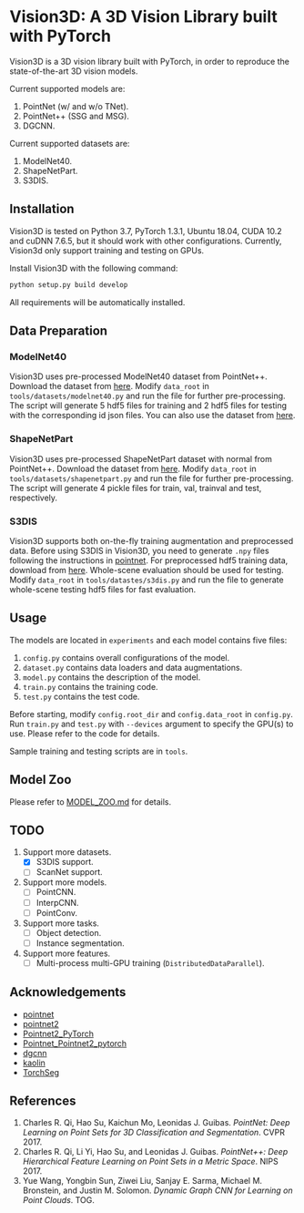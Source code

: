 # Vision3D: A 3D Vision Library built with PyTorch

Vision3D is a 3D vision library built with PyTorch, in order to reproduce the state-of-the-art 3D vision models.

Current supported models are:

1. PointNet (w/ and w/o TNet).
2. PointNet++ (SSG and MSG).
3. DGCNN.

Current supported datasets are:

1. ModelNet40.
2. ShapeNetPart.
3. S3DIS.

## Installation

Vision3D is tested on Python 3.7, PyTorch 1.3.1, Ubuntu 18.04, CUDA 10.2 and cuDNN 7.6.5, but it should work with other configurations. Currently, Vision3d only support training and testing on GPUs.

Install Vision3D with the following command:

```bash
python setup.py build develop
```

All requirements will be automatically installed.

## Data Preparation

### ModelNet40

Vision3D uses pre-processed ModelNet40 dataset from PointNet++.
Download the dataset from [here](https://shapenet.cs.stanford.edu/media/modelnet40_normal_resampled.zip).
Modify `data_root` in `tools/datasets/modelnet40.py` and run the file for further pre-processing.
The script will generate 5 hdf5 files for training and 2 hdf5 files for testing with the corresponding id json files.
You can also use the dataset from [here](https://shapenet.cs.stanford.edu/media/modelnet40_ply_hdf5_2048.zip).


### ShapeNetPart

Vision3D uses pre-processed ShapeNetPart dataset with normal from PointNet++.
Download the dataset from [here](https://shapenet.cs.stanford.edu/media/shapenetcore_partanno_segmentation_benchmark_v0_normal.zip).
Modify `data_root` in `tools/datasets/shapenetpart.py` and run the file for further pre-processing.
The script will generate 4 pickle files for train, val, trainval and test, respectively.

### S3DIS

Vision3D supports both on-the-fly training augmentation and preprocessed data.
Before using S3DIS in Vision3D, you need to generate `.npy` files following the instructions in [pointnet](https://github.com/charlesq34/pointnet).
For preprocessed hdf5 training data, download from [here](https://shapenet.cs.stanford.edu/media/indoor3d_sem_seg_hdf5_data.zip).
Whole-scene evaluation should be used for testing.
Modify `data_root` in `tools/datastes/s3dis.py` and run the file to generate whole-scene testing hdf5 files for fast evaluation.

## Usage

The models are located in `experiments` and each model contains five files:

1. `config.py` contains overall configurations of the model.
2. `dataset.py` contains data loaders and data augmentations.
3. `model.py` contains the description of the model.
4. `train.py` contains the training code.
4. `test.py` contains the test code.

Before starting, modify `config.root_dir` and `config.data_root` in `config.py`. Run `train.py` and `test.py` with `--devices` argument to specify the GPU(s) to use. Please refer to the code for details.

Sample training and testing scripts are in `tools`.

## Model Zoo

Please refer to [MODEL_ZOO.md](MODEL_ZOO.md) for details.

## TODO

1. Support more datasets.
    - [x] S3DIS support.
    - [ ] ScanNet support.
2. Support more models.
    - [ ] PointCNN.
    - [ ] InterpCNN.
    - [ ] PointConv.
3. Support more tasks.
    - [ ] Object detection.
    - [ ] Instance segmentation.
4. Support more features.
    - [ ] Multi-process multi-GPU training (`DistributedDataParallel`).

## Acknowledgements

- [pointnet](https://github.com/charlesq34/pointnet)
- [pointnet2](https://github.com/charlesq34/pointnet2)
- [Pointnet2_PyTorch](https://github.com/erikwijmans/Pointnet2_PyTorch)
- [Pointnet_Pointnet2_pytorch](https://github.com/yanx27/Pointnet_Pointnet2_pytorch)
- [dgcnn](https://github.com/WangYueFt/dgcnn)
- [kaolin](https://github.com/NVIDIAGameWorks/kaolin)
- [TorchSeg](https://github.com/ycszen/TorchSeg)

## References

1. Charles R. Qi, Hao Su, Kaichun Mo, Leonidas J. Guibas. *PointNet: Deep Learning on Point Sets for 3D Classification and Segmentation*. CVPR 2017.
2. Charles R. Qi, Li Yi, Hao Su, and Leonidas J. Guibas. *PointNet++: Deep Hierarchical Feature Learning on Point Sets in a Metric Space*. NIPS 2017.
3. Yue Wang, Yongbin Sun, Ziwei Liu, Sanjay E. Sarma, Michael M. Bronstein, and Justin M. Solomon. *Dynamic Graph CNN for Learning on Point Clouds*. TOG.

